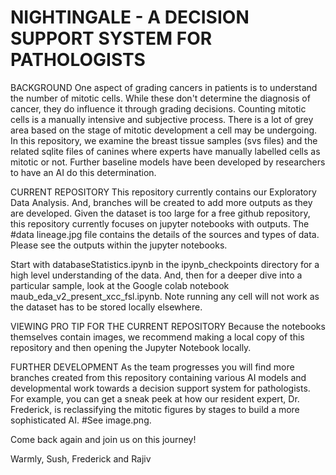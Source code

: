 # NIGHTINGALE - A DECISION SUPPORT SYSTEM FOR PATHOLOGISTS
BACKGROUND
One aspect of grading cancers in patients is to understand the number of mitotic cells. While these don't determine the diagnosis of cancer, they do influence it through grading decisions. 
Counting mitotic cells is a manually intensive and subjective process. There is a lot of grey area based on the stage of mitotic development a cell may be undergoing.
In this repository, we examine the breast tissue samples (svs files) and the related sqlite files of canines where experts have manually labelled cells as mitotic or not. Further baseline models have been developed by researchers to have an AI do this determination.

CURRENT REPOSITORY
This repository currently contains our Exploratory Data Analysis. And, branches will be created to add more outputs as they are developed.
Given the dataset is too large for a free github repository, this repository currently focuses on jupyter notebooks with outputs. The #data lineage.jpg 
file contains the details of the sources and types of data.
Please see the outputs within the jupyter notebooks.

Start with databaseStatistics.ipynb in the ipynb_checkpoints directory for a high level understanding of the data. And, then for a deeper dive into a particular sample, look at the Google colab notebook maub_eda_v2_present_xcc_fsl.ipynb.
Note running any cell will not work as the dataset has to be stored locally elsewhere.

VIEWING PRO TIP FOR THE CURRENT REPOSITORY
Because the notebooks themselves contain images, we recommend making a local copy of this repository and then opening the Jupyter Notebook locally.

FURTHER DEVELOPMENT
As the team progresses you will find more branches created from this repository containing various AI models and developmental work towards a decision support system for pathologists. For example, you can get a sneak peek at how our resident expert, Dr. Frederick, is reclassifying the mitotic figures by stages to build a more sophisticated AI. #See image.png.

Come back again and join us on this journey!

Warmly,
Sush, Frederick and Rajiv
